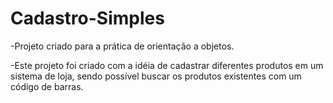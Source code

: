 # Cadastro-Simples

-Projeto criado para a prática de orientação a objetos.

-Este projeto foi criado com a idéia de cadastrar diferentes produtos em um sistema de loja, sendo possível buscar os produtos existentes com um código de barras.
